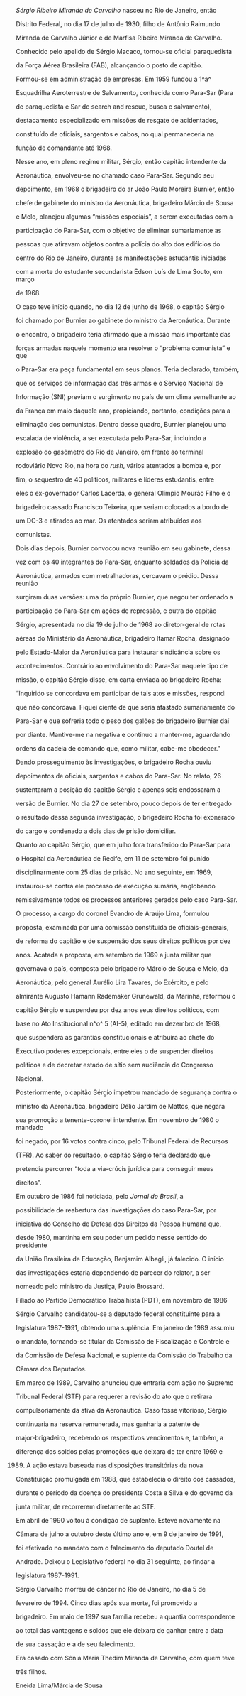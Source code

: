 

*Sérgio Ribeiro Miranda de Carvalho* nasceu no Rio de Janeiro, então

Distrito Federal, no dia 17 de julho de 1930, filho de Antônio Raimundo

Miranda de Carvalho Júnior e de Marfisa Ribeiro Miranda de Carvalho.



Conhecido pelo apelido de Sérgio Macaco, tornou-se oficial paraquedista

da Força Aérea Brasileira (FAB), alcançando o posto de capitão.

Formou-se em administração de empresas. Em 1959 fundou a 1^a^

Esquadrilha Aeroterrestre de Salvamento, conhecida como Para-Sar (Para

de paraquedista e Sar de search and rescue, busca e salvamento),

destacamento especializado em missões de resgate de acidentados,

constituído de oficiais, sargentos e cabos, no qual permaneceria na

função de comandante até 1968.



Nesse ano, em pleno regime militar, Sérgio, então capitão intendente da

Aeronáutica, envolveu-se no chamado caso Para-Sar. Segundo seu

depoimento, em 1968 o brigadeiro do ar João Paulo Moreira Burnier, então

chefe de gabinete do ministro da Aeronáutica, brigadeiro Márcio de Sousa

e Melo, planejou algumas “missões especiais”, a serem executadas com a

participação do Para-Sar, com o objetivo de eliminar sumariamente as

pessoas que atiravam objetos contra a polícia do alto dos edifícios do

centro do Rio de Janeiro, durante as manifestações estudantis iniciadas

com a morte do estudante secundarista Édson Luís de Lima Souto, em março

de 1968.



O caso teve início quando, no dia 12 de junho de 1968, o capitão Sérgio

foi chamado por Burnier ao gabinete do ministro da Aeronáutica. Durante

o encontro, o brigadeiro teria afirmado que a missão mais importante das

forças armadas naquele momento era resolver o “problema comunista” e que

o Para-Sar era peça fundamental em seus planos. Teria declarado, também,

que os serviços de informação das três armas e o Serviço Nacional de

Informação (SNI) previam o surgimento no país de um clima semelhante ao

da França em maio daquele ano, propiciando, portanto, condições para a

eliminação dos comunistas. Dentro desse quadro, Burnier planejou uma

escalada de violência, a ser executada pelo Para-Sar, incluindo a

explosão do gasômetro do Rio de Janeiro, em frente ao terminal

rodoviário Novo Rio, na hora do *rush*, vários atentados a bomba e, por

fim, o sequestro de 40 políticos, militares e líderes estudantis, entre

eles o ex-governador Carlos Lacerda, o general Olímpio Mourão Filho e o

brigadeiro cassado Francisco Teixeira, que seriam colocados a bordo de

um DC-3 e atirados ao mar. Os atentados seriam atribuídos aos

comunistas.



Dois dias depois, Burnier convocou nova reunião em seu gabinete, dessa

vez com os 40 integrantes do Para-Sar, enquanto soldados da Polícia da

Aeronáutica, armados com metralhadoras, cercavam o prédio. Dessa reunião

surgiram duas versões: uma do próprio Burnier, que negou ter ordenado a

participação do Para-Sar em ações de repressão, e outra do capitão

Sérgio, apresentada no dia 19 de julho de 1968 ao diretor-geral de rotas

aéreas do Ministério da Aeronáutica, brigadeiro Itamar Rocha, designado

pelo Estado-Maior da Aeronáutica para instaurar sindicância sobre os

acontecimentos. Contrário ao envolvimento do Para-Sar naquele tipo de

missão, o capitão Sérgio disse, em carta enviada ao brigadeiro Rocha:

“Inquirido se concordava em participar de tais atos e missões, respondi

que não concordava. Fiquei ciente de que seria afastado sumariamente do

Para-Sar e que sofreria todo o peso dos galões do brigadeiro Burnier daí

por diante. Mantive-me na negativa e continuo a manter-me, aguardando

ordens da cadeia de comando que, como militar, cabe-me obedecer.”



Dando prosseguimento às investigações, o brigadeiro Rocha ouviu

depoimentos de oficiais, sargentos e cabos do Para-Sar. No relato, 26

sustentaram a posição do capitão Sérgio e apenas seis endossaram a

versão de Burnier. No dia 27 de setembro, pouco depois de ter entregado

o resultado dessa segunda investigação, o brigadeiro Rocha foi exonerado

do cargo e condenado a dois dias de prisão domiciliar.



Quanto ao capitão Sérgio, que em julho fora transferido do Para-Sar para

o Hospital da Aeronáutica de Recife, em 11 de setembro foi punido

disciplinarmente com 25 dias de prisão. No ano seguinte, em 1969,

instaurou-se contra ele processo de execução sumária, englobando

remissivamente todos os processos anteriores gerados pelo caso Para-Sar.

O processo, a cargo do coronel Evandro de Araújo Lima, formulou

proposta, examinada por uma comissão constituída de oficiais-generais,

de reforma do capitão e de suspensão dos seus direitos políticos por dez

anos. Acatada a proposta, em setembro de 1969 a junta militar que

governava o país, composta pelo brigadeiro Márcio de Sousa e Melo, da

Aeronáutica, pelo general Aurélio Lira Tavares, do Exército, e pelo

almirante Augusto Hamann Rademaker Grunewald, da Marinha, reformou o

capitão Sérgio e suspendeu por dez anos seus direitos políticos, com

base no Ato Institucional n^o^ 5 (AI-5), editado em dezembro de 1968,

que suspendera as garantias constitucionais e atribuíra ao chefe do

Executivo poderes excepcionais, entre eles o de suspender direitos

políticos e de decretar estado de sítio sem audiência do Congresso

Nacional.



Posteriormente, o capitão Sérgio impetrou mandado de segurança contra o

ministro da Aeronáutica, brigadeiro Délio Jardim de Mattos, que negara

sua promoção a tenente-coronel intendente. Em novembro de 1980 o mandado

foi negado, por 16 votos contra cinco, pelo Tribunal Federal de Recursos

(TFR). Ao saber do resultado, o capitão Sérgio teria declarado que

pretendia percorrer “toda a via-crúcis jurídica para conseguir meus

direitos”.



Em outubro de 1986 foi noticiada, pelo *Jornal do Brasil*, a

possibilidade de reabertura das investigações do caso Para-Sar, por

iniciativa do Conselho de Defesa dos Direitos da Pessoa Humana que,

desde 1980, mantinha em seu poder um pedido nesse sentido do presidente

da União Brasileira de Educação, Benjamim Albagli, já falecido. O início

das investigações estaria dependendo de parecer do relator, a ser

nomeado pelo ministro da Justiça, Paulo Brossard.



Filiado ao Partido Democrático Trabalhista (PDT), em novembro de 1986

Sérgio Carvalho candidatou-se a deputado federal constituinte para a

legislatura 1987-1991, obtendo uma suplência. Em janeiro de 1989 assumiu

o mandato, tornando-se titular da Comissão de Fiscalização e Controle e

da Comissão de Defesa Nacional, e suplente da Comissão do Trabalho da

Câmara dos Deputados.



Em março de 1989, Carvalho anunciou que entraria com ação no Supremo

Tribunal Federal (STF) para requerer a revisão do ato que o retirara

compulsoriamente da ativa da Aeronáutica. Caso fosse vitorioso, Sérgio

continuaria na reserva remunerada, mas ganharia a patente de

major-brigadeiro, recebendo os respectivos vencimentos e, também, a

diferença dos soldos pelas promoções que deixara de ter entre 1969 e

1989. A ação estava baseada nas disposições transitórias da nova

Constituição promulgada em 1988, que estabelecia o direito dos cassados,

durante o período da doença do presidente Costa e Silva e do governo da

junta militar, de recorrerem diretamente ao STF.



Em abril de 1990 voltou à condição de suplente. Esteve novamente na

Câmara de julho a outubro deste último ano e, em 9 de janeiro de 1991,

foi efetivado no mandato com o falecimento do deputado Doutel de

Andrade. Deixou o Legislativo federal no dia 31 seguinte, ao findar a

legislatura 1987-1991.



Sérgio Carvalho morreu de câncer no Rio de Janeiro, no dia 5 de

fevereiro de 1994. Cinco dias após sua morte, foi promovido a

brigadeiro. Em maio de 1997 sua família recebeu a quantia correspondente

ao total das vantagens e soldos que ele deixara de ganhar entre a data

de sua cassação e a de seu falecimento.



Era casado com Sônia Maria Thedim Miranda de Carvalho, com quem teve

três filhos.



Eneida Lima/Márcia de Sousa




